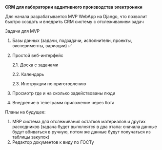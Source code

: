 **CRM для лаборатории аддитивного производства электроники**

Для начала разрабатывается MVP WebApp на Django, что позволит быстро создать и внедрить CRM систему с отслеживанием задач

Задачи для MVP

1. Базы данных (задачи, подзадачи, исполнители, проекты, эксперименты, вариации) ✅
2. Простой веб-интерфейc
   
    2.1. Доска с задачами
   
    2.2. Календарь
   
    2.3. Инструкции по приготовлению
3. Просмотр где и на сколько задействованы люди
4. Внедрение в телеграмм приложение через бота

Планы на будущее:

1. MRP система для отслеживания остатков материалов и других расходников (задача будет выполнятся в два этапа: сначала данные будут вбиваться в ручную, потом же данные будут получаться из таблицы закупок)
2. Редактор документов к виду по ГОСТу
